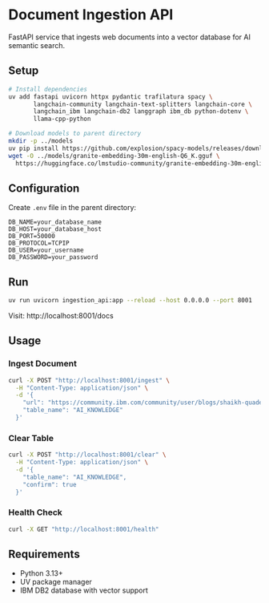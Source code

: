 # Document Ingestion API

FastAPI service that ingests web documents into a vector database for AI semantic search.

## Setup

```bash
# Install dependencies
uv add fastapi uvicorn httpx pydantic trafilatura spacy \
       langchain-community langchain-text-splitters langchain-core \
       langchain_ibm langchain-db2 langgraph ibm_db python-dotenv \
       llama-cpp-python

# Download models to parent directory
mkdir -p ../models
uv pip install https://github.com/explosion/spacy-models/releases/download/en_core_web_sm-3.8.0/en_core_web_sm-3.8.0-py3-none-any.whl
wget -O ../models/granite-embedding-30m-english-Q6_K.gguf \
  https://huggingface.co/lmstudio-community/granite-embedding-30m-english-GGUF/resolve/main/granite-embedding-30m-english-Q6_K.gguf
```

## Configuration

Create `.env` file in the parent directory:
```env
DB_NAME=your_database_name
DB_HOST=your_database_host
DB_PORT=50000
DB_PROTOCOL=TCPIP
DB_USER=your_username
DB_PASSWORD=your_password
```

## Run

```bash
uv run uvicorn ingestion_api:app --reload --host 0.0.0.0 --port 8001
```

Visit: http://localhost:8001/docs

## Usage

### Ingest Document
```bash
curl -X POST "http://localhost:8001/ingest" \
  -H "Content-Type: application/json" \
  -d '{
    "url": "https://community.ibm.com/community/user/blogs/shaikh-quader/2024/05/27/db2ai-pyudf",
    "table_name": "AI_KNOWLEDGE"
  }'
```

### Clear Table
```bash
curl -X POST "http://localhost:8001/clear" \
  -H "Content-Type: application/json" \
  -d '{
    "table_name": "AI_KNOWLEDGE",
    "confirm": true
  }'
```

### Health Check
```bash
curl -X GET "http://localhost:8001/health"
```

## Requirements

- Python 3.13+
- UV package manager
- IBM DB2 database with vector support